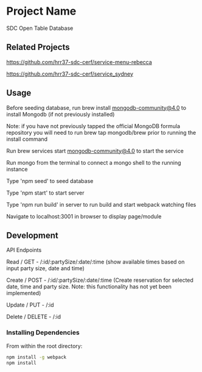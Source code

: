 # Project Name

SDC Open Table Database

## Related Projects

https://github.com/hrr37-sdc-cerf/service-menu-rebecca

https://github.com/hrr37-sdc-cerf/service_sydney

## Usage

Before seeding database, run brew install mongodb-community@4.0 to install Mongodb (if not previously installed)

Note: if you have not previously tapped the official MongoDB formula repository you will need to run brew tap mongodb/brew prior to running the install command

Run brew services start mongodb-community@4.0 to start the service

Run mongo from the terminal to connect a mongo shell to the running instance

Type 'npm seed' to seed database

Type 'npm start' to start server

Type 'npm run build' in server to run build and start webpack watching files

Navigate to localhost:3001 in browser to display page/module

## Development

API Endpoints

Read / GET - /:id/:partySize/:date/:time (show available times based on input party size, date and time)

Create / POST - /:id/:partySize/:date/:time (Create reservation for selected date, time and party size. Note: this functionality has not yet been implemented)

Update / PUT - /:id

Delete / DELETE - /:id

### Installing Dependencies

From within the root directory:

```sh
npm install -g webpack
npm install
```

